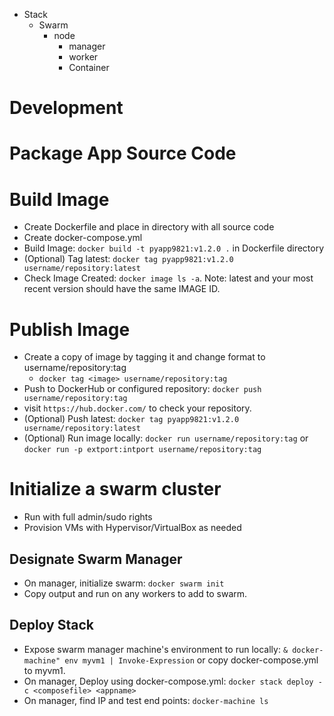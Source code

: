 - Stack
    - Swarm
        - node
            - manager
            - worker
            - Container

# Development
# Package App Source Code
# Build Image
- Create Dockerfile and place in directory with all source code
- Create docker-compose.yml
- Build Image: `docker build -t pyapp9821:v1.2.0 .` in Dockerfile directory
- (Optional) Tag latest: `docker tag pyapp9821:v1.2.0 username/repository:latest`
- Check Image Created: `docker image ls -a`. Note: latest and your most recent version should have the same IMAGE ID.
# Publish Image
- Create a copy of image by tagging it and change format to username/repository:tag
    - `docker tag <image> username/repository:tag`
- Push to DockerHub or configured repository: `docker push username/repository:tag`
- visit `https://hub.docker.com/` to check your repository.
- (Optional) Push latest: `docker tag pyapp9821:v1.2.0 username/repository:latest`
- (Optional) Run image locally: `docker run username/repository:tag` or `docker run -p extport:intport username/repository:tag`
# Initialize a swarm cluster
- Run with full admin/sudo rights
- Provision VMs with Hypervisor/VirtualBox as needed
## Designate Swarm Manager
- On manager, initialize swarm: `docker swarm init`
- Copy output and run on any workers to add to swarm.
## Deploy Stack
- Expose swarm manager machine's environment to run locally: `& docker-machine" env myvm1 | Invoke-Expression` or copy docker-compose.yml to myvm1.
- On manager, Deploy using docker-compose.yml: `docker stack deploy -c <composefile> <appname>`
- On manager, find IP and test end points: `docker-machine ls`